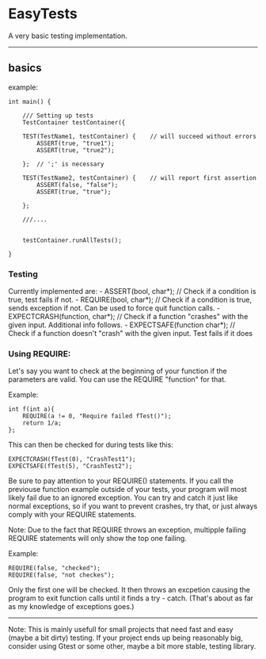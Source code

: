 # EasyTests
A very basic testing implementation.
_______
## basics

example:

    int main() {

        /// Setting up tests
        TestContainer testContainer({

        TEST(TestName1, testContainer) {	// will succeed without errors
            ASSERT(true, "true1");
            ASSERT(true, "true2");

        };  // ';' is necessary

        TEST(TestName2, testContainer) {	// will report first assertion
            ASSERT(false, "false");
            ASSERT(true, "true");

        };

        ///....


        testContainer.runAllTests();

    }

### Testing

Currently implemented are:
    - ASSERT(bool, char*);          // Check if a condition is true, test fails if not.
    - REQUIRE(bool, char*);         // Check if a condition is true, sends exception if not. Can be used to force quit function calls.
    - EXPECTCRASH(function, char*); // Check if a function "crashes" with the given input. Additional info follows.
    - EXPECTSAFE(function char*);   // Check if a function doesn't "crash" with the given input. Test fails if it does

### Using REQUIRE:

Let's say you want to check at the beginning of your function if the parameters are valid.
You can use the REQUIRE "function" for that.

Example:

	int f(int a){
    	REQUIRE(a != 0, "Require failed fTest()");
		return 1/a;
	};

This can then be checked for during tests like this:

	EXPECTCRASH(fTest(0), "CrashTest1");
	EXPECTSAFE(fTest(5), "CrashTest2");

Be sure to pay attention to your REQUIRE() statements.
If you call the previouse function example outside of your tests, your program will most likely fail due to an ignored exception.
You can try and catch it just like normal exceptions, so if you want to prevent crashes,
try that,
or just always comply with your REQUIRE statements.

Note: Due to the fact that REQUIRE throws an exception, multipple failing REQUIRE statements will only show the top one failing.

Example:

    REQUIRE(false, "checked");
    REQUIRE(false, "not checkes");

Only the first one will be checked. It then throws an excpetion causing the program to exit function calls until it finds a try - catch.
(That's about as far as my knowledge of exceptions goes.)

__________________________

Note: This is mainly usefull for small projects that need fast and easy (maybe a bit dirty) testing.
    If your project ends up being reasonably big, consider using Gtest or some other, maybe a bit more stable, testing library.
